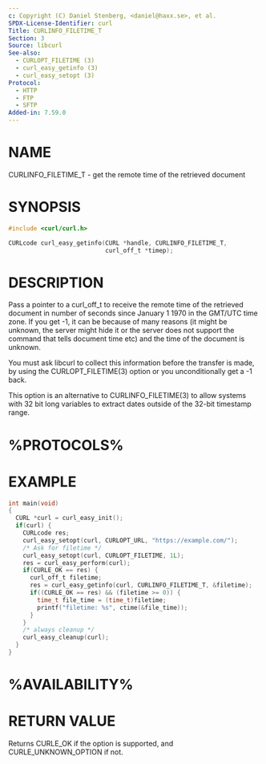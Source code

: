 ```yaml
---
c: Copyright (C) Daniel Stenberg, <daniel@haxx.se>, et al.
SPDX-License-Identifier: curl
Title: CURLINFO_FILETIME_T
Section: 3
Source: libcurl
See-also:
  - CURLOPT_FILETIME (3)
  - curl_easy_getinfo (3)
  - curl_easy_setopt (3)
Protocol:
  - HTTP
  - FTP
  - SFTP
Added-in: 7.59.0
---
```


# NAME

CURLINFO_FILETIME_T - get the remote time of the retrieved document

# SYNOPSIS

~~~c
#include <curl/curl.h>

CURLcode curl_easy_getinfo(CURL *handle, CURLINFO_FILETIME_T,
                           curl_off_t *timep);
~~~

# DESCRIPTION

Pass a pointer to a curl_off_t to receive the remote time of the retrieved
document in number of seconds since January 1 1970 in the GMT/UTC time zone.
If you get -1, it can be because of many reasons (it might be unknown, the
server might hide it or the server does not support the command that tells
document time etc) and the time of the document is unknown.

You must ask libcurl to collect this information before the transfer is made,
by using the CURLOPT_FILETIME(3) option or you unconditionally get a -1 back.

This option is an alternative to CURLINFO_FILETIME(3) to allow systems with 32
bit long variables to extract dates outside of the 32-bit timestamp range.

# %PROTOCOLS%

# EXAMPLE

~~~c
int main(void)
{
  CURL *curl = curl_easy_init();
  if(curl) {
    CURLcode res;
    curl_easy_setopt(curl, CURLOPT_URL, "https://example.com/");
    /* Ask for filetime */
    curl_easy_setopt(curl, CURLOPT_FILETIME, 1L);
    res = curl_easy_perform(curl);
    if(CURLE_OK == res) {
      curl_off_t filetime;
      res = curl_easy_getinfo(curl, CURLINFO_FILETIME_T, &filetime);
      if((CURLE_OK == res) && (filetime >= 0)) {
        time_t file_time = (time_t)filetime;
        printf("filetime: %s", ctime(&file_time));
      }
    }
    /* always cleanup */
    curl_easy_cleanup(curl);
  }
}
~~~

# %AVAILABILITY%

# RETURN VALUE

Returns CURLE_OK if the option is supported, and CURLE_UNKNOWN_OPTION if not.
